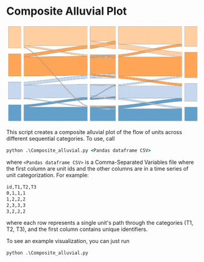 # Composite Alluvial Plot

![Composite Alluvial](Composite_Alluvial.png)

This script creates a composite alluvial plot of the flow of units across different sequential categories. 
To use, call
```cmd
python .\Composite_alluvial.py <Pandas dataframe CSV>
```
where `<Pandas dataframe CSV>` is a Comma-Separated Variables file where the first column are unit ids and the other columns are in a time series of unit categorization. For example:
```
id,T1,T2,T3
0,1,1,1
1,2,2,2
2,3,3,3
3,2,2,2
```
where each row represents a single unit's path through the categories (T1, T2, T3), and the first column contains unique identifiers.

To see an example visualization, you can just run 
```cmd
python .\Composite_alluvial.py
```